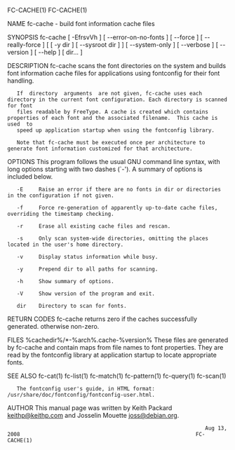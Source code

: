 FC-CACHE(1)                                                                                                                            FC-CACHE(1)

NAME
       fc-cache - build font information cache files

SYNOPSIS
       fc-cache  [ -EfrsvVh ]  [ --error-on-no-fonts ]  [ --force ]  [ --really-force ]  [  [ -y dir ]  [ --sysroot dir ]  ]  [ --system-only ]  [
       --verbose ]  [ --version ]  [ --help ]  [ dir... ]

DESCRIPTION
       fc-cache scans the font directories on the system and builds font information cache files for applications using fontconfig for their  font
       handling.

       If  directory  arguments  are not given, fc-cache uses each directory in the current font configuration. Each directory is scanned for font
       files readable by FreeType. A cache is created which contains properties of each font and the associated filename.  This cache is  used  to
       speed up application startup when using the fontconfig library.

       Note that fc-cache must be executed once per architecture to generate font information customized for that architecture.

OPTIONS
       This  program follows the usual GNU command line syntax, with long options starting with two dashes (`-'). A summary of options is included
       below.

       -E     Raise an error if there are no fonts in dir or directories in the configuration if not given.

       -f     Force re-generation of apparently up-to-date cache files, overriding the timestamp checking.

       -r     Erase all existing cache files and rescan.

       -s     Only scan system-wide directories, omitting the places located in the user's home directory.

       -v     Display status information while busy.

       -y     Prepend dir to all paths for scanning.

       -h     Show summary of options.

       -V     Show version of the program and exit.

       dir    Directory to scan for fonts.

RETURN CODES
       fc-cache returns zero if the caches successfully generated. otherwise non-zero.

FILES
       %cachedir%/*-%arch%.cache-%version%
              These files are generated by fc-cache and contain maps from file names to font properties. They are read by the  fontconfig  library
              at application startup to locate appropriate fonts.

SEE ALSO
       fc-cat(1) fc-list(1) fc-match(1) fc-pattern(1) fc-query(1) fc-scan(1)

       The fontconfig user's guide, in HTML format: /usr/share/doc/fontconfig/fontconfig-user.html.

AUTHOR
       This manual page was written by Keith Packard <keithp@keithp.com> and Josselin Mouette <joss@debian.org>.

                                                                   Aug 13, 2008                                                        FC-CACHE(1)
